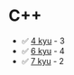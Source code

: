 # C++
* :white_check_mark: [4 kyu](/codewars/solutions/c%2B%2B/4%20kyu) - 3
* :white_check_mark: [6 kyu](/codewars/solutions/c%2B%2B/6%20kyu) - 4
* :white_check_mark: [7 kyu](/codewars/solutions/c%2B%2B/7%20kyu) - 2
